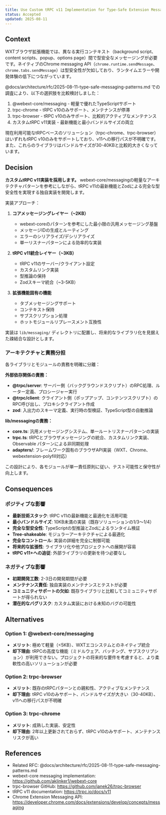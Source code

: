 ```yaml
---
title: Use Custom tRPC v11 Implementation for Type-Safe Extension Messaging
status: Accepted
updated: 2025-08-11
---
```


## Context

WXTブラウザ拡張機能では、異なる実行コンテキスト（background script、content scripts、popup、options page）間で型安全なメッセージングが必要です。ネイティブのChrome messaging API（`chrome.runtime.sendMessage`、`chrome.tabs.sendMessage`）は型安全性が欠如しており、ランタイムエラーや開発体験の低下につながっています。

@docs/architecture/rfc/2025-08-11-type-safe-messaging-patterns.md での調査により、以下の選択肢を比較検討しました：

1. @webext-core/messaging - 軽量で優れたTypeScriptサポート
2. trpc-chrome - tRPC v10のみサポート、メンテナンスが停滞
3. trpc-browser - tRPC v10のみサポート、比較的アクティブなメンテナンス
4. カスタムtRPC v11実装 - 最新機能と最小バンドルサイズの両立

現在利用可能なtRPCベースのソリューション（trpc-chrome、trpc-browser）はいずれもtRPC v10のみをサポートしており、v11への移行パスが不明確です。また、これらのライブラリはバンドルサイズが30-40KBと比較的大きくなっています。

## Decision

**カスタムtRPC v11実装を採用します。** webext-core/messagingの軽量なアーキテクチャパターンを参考にしながら、tRPC v11の最新機能とZodによる完全な型安全性を実現する独自実装を開発します。

実装アプローチ：

1. **コアメッセージングレイヤー（~2KB）**
   - webext-coreのパターンを参考にした最小限の汎用メッセージング基盤
   - メッセージIDの生成とルーティング
   - エラーのシリアライズ/デシリアライズ
   - 単一リスナーパターンによる効率的な実装

2. **tRPC v11統合レイヤー（~3KB）**
   - tRPC v11のサーバー/クライアント設定
   - カスタムリンク実装
   - 型推論の保持
   - Zodスキーマ統合（~3-5KB）

3. **拡張機能固有の機能**
   - タブメッセージングサポート
   - コンテキスト保持
   - サブスクリプション処理
   - ホットモジュールリプレースメント互換性

実装は `lib/messaging/` ディレクトリに配置し、将来的なライブラリ化を見据えた疎結合な設計とします。

### アーキテクチャと責務分担

各ライブラリとモジュールの責務を明確に分離：

**外部依存関係の責務：**

- **@trpc/server**: サーバー側（バックグラウンドスクリプト）のRPC処理、ルーター定義、プロシージャー実行
- **@trpc/client**: クライアント側（ポップアップ、コンテンツスクリプト）のRPC呼び出し、プロキシクライアント作成
- **zod**: 入出力のスキーマ定義、実行時の型検証、TypeScript型の自動推論

**lib/messagingの責務：**

- **core.ts**: 汎用メッセージングシステム、単一ルートリスナーパターンの実装
- **trpc.ts**: tRPCとブラウザメッセージングの統合、カスタムリンク実装、Observable パターンによる非同期処理
- **adapters/**: フレームワーク固有のブラウザAPI実装（WXT、Chrome、webextension-polyfill対応）

この設計により、各モジュールが単一責任原則に従い、テスト可能性と保守性が向上します。

## Consequences

### ポジティブな影響

- **最新技術スタック**: tRPC v11の最新機能と最適化を活用可能
- **最小バンドルサイズ**: 10KB未満の実装（既存ソリューションの1/3～1/4）
- **完全な型安全性**: TypeScriptの型推論とZodによるランタイム検証
- **Tree-shakeable**: モジュラーアーキテクチャによる最適化
- **完全なコントロール**: 実装の詳細を完全に制御可能
- **将来的な拡張性**: ライブラリ化や他プロジェクトへの展開が容易
- **tRPC v11+への追従**: 外部ライブラリの更新を待つ必要なし

### ネガティブな影響

- **初期開発工数**: 2-3日の開発期間が必要
- **メンテナンス責任**: 独自実装のメンテナンスとテストが必要
- **コミュニティサポートの欠如**: 既存ライブラリと比較してコミュニティサポートが得られない
- **潜在的なバグリスク**: カスタム実装における未知のバグの可能性

## Alternatives

### Option 1: @webext-core/messaging

- **メリット**: 極めて軽量（<5KB）、WXTエコシステムとのネイティブ統合
- **却下理由**: tRPCの高度な機能（ミドルウェア、バッチング、サブスクリプション）が利用できない。プロジェクトの将来的な要件を考慮すると、より柔軟性の高いソリューションが必要

### Option 2: trpc-browser

- **メリット**: 既存のtRPCパターンとの親和性、アクティブなメンテナンス
- **却下理由**: tRPC v10のみサポート、バンドルサイズが大きい（30-40KB）、v11への移行パスが不明確

### Option 3: trpc-chrome

- **メリット**: 成熟した実装、安定性
- **却下理由**: 2年以上更新されておらず、tRPC v10のみサポート、メンテナンスリスクが高い

## References

- Related RFC: @docs/architecture/rfc/2025-08-11-type-safe-messaging-patterns.md
- webext-core messaging implementation: https://github.com/aklinker1/webext-core
- trpc-browser GitHub: https://github.com/janek26/trpc-browser
- tRPC v11 documentation: https://trpc.io/docs/v11
- Chrome Extension Messaging API: https://developer.chrome.com/docs/extensions/develop/concepts/messaging
